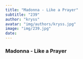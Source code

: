 ```yaml
---
title: "Madonna - Like a Prayer"
subtitle: "239"
author: "kryss"
avatar: "img/authors/kryss.jpg"
image: "img/239.jpg"
date:
---
```


### Madonna - Like a Prayer

